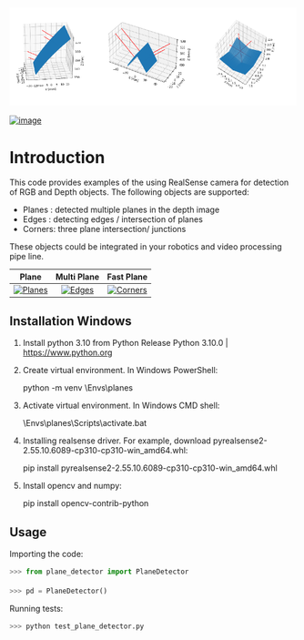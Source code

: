 ![](doc/planes.png)

[![image](https://img.shields.io/pypi/v/scikit-spatial.svg)](https://pypi.python.org/pypi/scikit-spatial)


# Introduction

This code provides examples of the using RealSense camera for detection of RGB and Depth objects.
The following objects are supported:

-   Planes : detected multiple planes in the depth image
-   Edges  : detecting edges / intersection of planes 
-   Corners: three plane intersection/ junctions

These objects could be integrated in your robotics and video processing pipe line.

Plane | Multi Plane | Fast Plane |
:------------: |  :----------: | :-------------:  |
[![Planes](planes/doc/planes_2.gif)](planes/README.md)  | [![Edges](planes/doc/planes_3.gif)](planes/README.md)  | [![Corners](hplanes/doc/planes_4.gif)](planes/README.md)  |



## Installation Windows

1. Install python 3.10 from Python Release Python 3.10.0 | <https://www.python.org>

2. Create virtual environment. In Windows PowerShell:

    python -m venv <your path>\Envs\planes

3. Activate virtual environment. In Windows CMD shell:

    <your path>\Envs\planes\Scripts\activate.bat

4. Installing realsense driver. For example, download pyrealsense2-2.55.10.6089-cp310-cp310-win_amd64.whl:

    pip install pyrealsense2-2.55.10.6089-cp310-cp310-win_amd64.whl

5. Install opencv and numpy:

    pip install opencv-contrib-python



## Usage

Importing the code:

```py
>>> from plane_detector import PlaneDetector

>>> pd = PlaneDetector()

```

Running tests:

```py
>>> python test_plane_detector.py

```